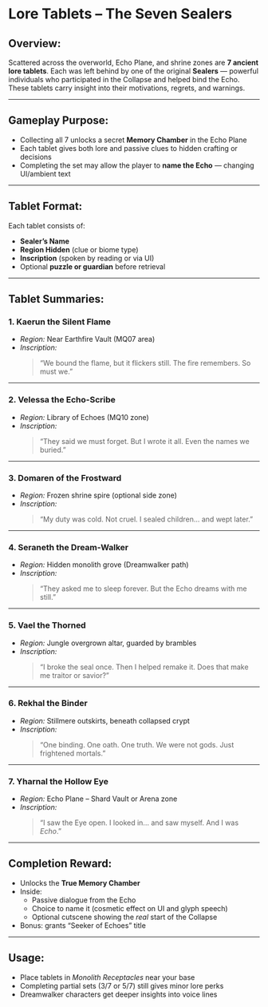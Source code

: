 # Lore Tablets – The Seven Sealers

## Overview:
Scattered across the overworld, Echo Plane, and shrine zones are **7 ancient lore tablets**. Each was left behind by one of the original **Sealers** — powerful individuals who participated in the Collapse and helped bind the Echo. These tablets carry insight into their motivations, regrets, and warnings.

---

## Gameplay Purpose:
- Collecting all 7 unlocks a secret **Memory Chamber** in the Echo Plane  
- Each tablet gives both lore and passive clues to hidden crafting or decisions  
- Completing the set may allow the player to **name the Echo** — changing UI/ambient text

---

## Tablet Format:
Each tablet consists of:
- **Sealer’s Name**
- **Region Hidden** (clue or biome type)
- **Inscription** (spoken by reading or via UI)
- Optional **puzzle or guardian** before retrieval

---

## Tablet Summaries:

### 1. **Kaerun the Silent Flame**
- *Region:* Near Earthfire Vault (MQ07 area)
- *Inscription:*  
  > “We bound the flame, but it flickers still. The fire remembers. So must we.”

---

### 2. **Velessa the Echo-Scribe**
- *Region:* Library of Echoes (MQ10 zone)
- *Inscription:*  
  > “They said we must forget. But I wrote it all. Even the names we buried.”

---

### 3. **Domaren of the Frostward**
- *Region:* Frozen shrine spire (optional side zone)
- *Inscription:*  
  > “My duty was cold. Not cruel. I sealed children... and wept later.”

---

### 4. **Seraneth the Dream-Walker**
- *Region:* Hidden monolith grove (Dreamwalker path)
- *Inscription:*  
  > “They asked me to sleep forever. But the Echo dreams with me still.”

---

### 5. **Vael the Thorned**
- *Region:* Jungle overgrown altar, guarded by brambles
- *Inscription:*  
  > “I broke the seal once. Then I helped remake it. Does that make me traitor or savior?”

---

### 6. **Rekhal the Binder**
- *Region:* Stillmere outskirts, beneath collapsed crypt
- *Inscription:*  
  > “One binding. One oath. One truth. We were not gods. Just frightened mortals.”

---

### 7. **Yharnal the Hollow Eye**
- *Region:* Echo Plane – Shard Vault or Arena zone
- *Inscription:*  
  > “I saw the Eye open. I looked in... and saw myself. And I was *Echo*.”

---

## Completion Reward:
- Unlocks the **True Memory Chamber**  
- Inside:  
  - Passive dialogue from the Echo  
  - Choice to name it (cosmetic effect on UI and glyph speech)  
  - Optional cutscene showing the *real* start of the Collapse  
- Bonus: grants “Seeker of Echoes” title

---

## Usage:
- Place tablets in *Monolith Receptacles* near your base  
- Completing partial sets (3/7 or 5/7) still gives minor lore perks  
- Dreamwalker characters get deeper insights into voice lines

